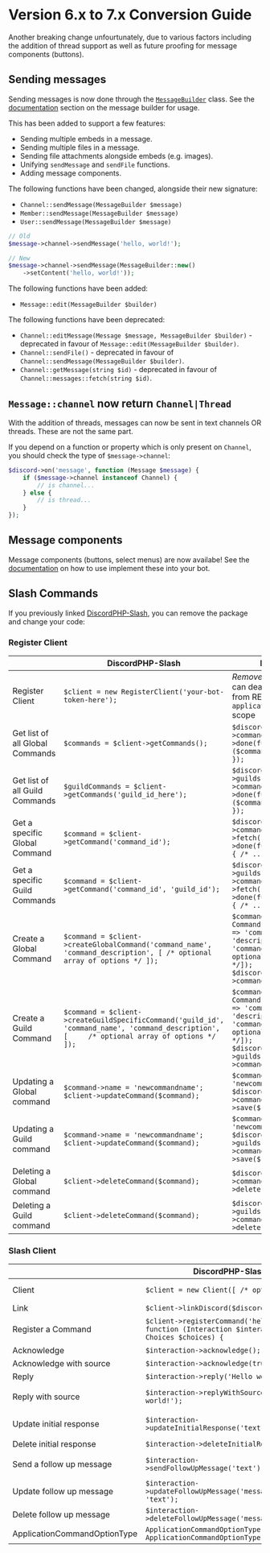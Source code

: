 # Version 6.x to 7.x Conversion Guide

Another breaking change unfourtunately, due to various factors including the addition of thread support as well
as future proofing for message components (buttons).

## Sending messages

Sending messages is now done through the [`MessageBuilder`](src/Discord/Builders/MessageBuilder.php) class.
See the [documentation](http://discord-php.github.io/DiscordPHP/) section on the message builder for usage.

This has been added to support a few features:

- Sending multiple embeds in a message.
- Sending multiple files in a message.
- Sending file attachments alongside embeds (e.g. images).
- Unifying `sendMessage` and `sendFile` functions.
- Adding message components.

The following functions have been changed, alongside their new signature:

- `Channel::sendMessage(MessageBuilder $message)`
- `Member::sendMessage(MessageBuilder $message)`
- `User::sendMessage(MessageBuilder $message)`

```php
// Old
$message->channel->sendMessage('hello, world!');

// New
$message->channel->sendMessage(MessageBuilder::new()
    ->setContent('hello, world!'));
```

The following functions have been added:

- `Message::edit(MessageBuilder $builder)`

The following functions have been deprecated:

- `Channel::editMessage(Message $message, MessageBuilder $builder)` - deprecated in favour of `Message::edit(MessageBuilder $builder)`.
- `Channel::sendFile()` - deprecated in favour of `Channel::sendMessage(MessageBuilder $builder)`.
- `Channel::getMessage(string $id)` - deprecated in favour of `Channel::messages::fetch(string $id)`.

## `Message::channel` now return `Channel|Thread`

With the addition of threads, messages can now be sent in text channels OR threads. These are not the same part.

If you depend on a function or property which is only present on `Channel`, you should check the type of `$message->channel`:

```php
$discord->on('message', function (Message $message) {
    if ($message->channel instanceof Channel) {
        // is channel...
    } else {
        // is thread...
    }
});
```

## Message components

Message components (buttons, select menus) are now availabe! See the [documentation](https://discord-php.github.io/DiscordPHP/) on how to use implement these into your bot.

## Slash Commands

If you previously linked [DiscordPHP-Slash](https://github.com/discord-php/DiscordPHP-Slash), you can remove the package and change your code:

### Register Client

| |DiscordPHP-Slash|DiscordPHP|
|-----|-----|-----|
|Register Client|`$client = new RegisterClient('your-bot-token-here');`|*Removed*, the `$discord` can deal with commands from REST API, requires `application.commands` scope|
|Get list of all Global Commands|`$commands = $client->getCommands();`|`$discord->application->commands->freshen()->done(function ($commands) { /* ... */ });`|
|Get list of all Guild Commands|`$guildCommands = $client->getCommands('guild_id_here');`|`$discord->guilds['guild_id_here']->commands->freshen()->done(function ($commands) { /* ... */ });`|
|Get a specific Global Command|`$command = $client->getCommand('command_id');`|`$discord->application->commands->fetch('command_id')->done(function ($command) { /* ... */ });`|
|Get a specific Guild Commands|`$command = $client->getCommand('command_id', 'guild_id');`|`$discord->guilds['guild_id']->commands->fetch('command_id')->done(function ($command) { /* ... */ });`|
|Create a Global Command|`$command = $client->createGlobalCommand('command_name', 'command_description', [ /* optional array of options */ ]);`|`$command = new Command($discord, ['name' => 'command_name', 'description' => 'command_description', /* optional array of options */]);`<br/>`$discord->application->commands->save($command)`|
|Create a Guild Command|`$command = $client->createGuildSpecificCommand('guild_id', 'command_name', 'command_description', [     /* optional array of options */ ]);`|`$command = new Command($discord, ['name' => 'command_name', 'description' => 'command_description', /* optional array of options */]);`<br/>`$discord->guilds['guild_id']->commands->save($command)`|
|Updating a Global command|`$command->name = 'newcommandname';`<br/>`$client->updateCommand($command);`|`$command->name = 'newcommandname';`<br/>`$discord->application->commands->save($command);`|
|Updating a Guild command|`$command->name = 'newcommandname';`<br/>`$client->updateCommand($command);`|`$command->name = 'newcommandname';`<br/>`$discord->guilds['guild_id']->commands->save($command);`|
|Deleting a Global command|`$client->deleteCommand($command);`|`$discord->application->commands->delete($command);`|
|Deleting a Guild command|`$client->deleteCommand($command);`|`$discord->guilds['guild_id']->commands->delete($command);`|

### Slash Client

| |DiscordPHP-Slash|DiscordPHP|
|-----|-----|-----|
|Client|`$client = new Client([ /* options */ ]);`|*Removed*, all options are present when constructing `$discord`|
|Link|`$client->linkDiscord($discord, false);`|*Removed*, this is already the `$discord`|
|Register a Command|`$client->registerCommand('hello', function (Interaction $interaction, Choices $choices) {`|`$discord->listenCommand('hello', function (Interaction $interaction) {`<br/>Choices are inside `$interaction->data->options`|
|Acknowledge|`$interaction->acknowledge();`|*Same as below*|
|Acknowledge with source|`$interaction->acknowledge(true);`|`$interaction->acknowledgeWithResponse();`|
|Reply|`$interaction->reply('Hello world!');`|*Same as below*|
|Reply with source|`$interaction->replyWithSource('Hello world!');`|`$interaction->respondWithMessage(MessageBuilder::new()->setContent('Hello world!'));`|
|Update initial response|`$interaction->updateInitialResponse('text');`|`$interaction->updateOriginalResponse(MessageBuilder::new()->setContent('text'));`|
|Delete initial response|`$interaction->deleteInitialResponse();`|`$interaction->deleteOriginalResponse();`|
|Send a follow up message|`$interaction->sendFollowUpMessage('text');`|`$interaction->sendFollowUpMessage(MessageBuilder::new()->setContent('text'));`|
|Update follow up message|`$interaction->updateFollowUpMessage('message_id', 'text');`|`$interaction->updateFollowUpMessage('message_id', MessageBuilder::new()->setContent('text'));`|
|Delete follow up message|`$interaction->deleteFollowUpMessage('message_id');`|`$interaction->deleteFollowUpMessage('message_id');`|
|ApplicationCommandOptionType|`ApplicationCommandOptionType::x`<br/>`ApplicationCommandOptionType::SUB_COMMAND`|`Option::x`<br/>`Option::SUB_COMMAND`|
